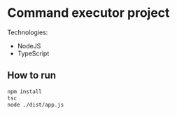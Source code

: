 # Command executor project

Technologies:

-   NodeJS
-   TypeScript

## How to run

```bash
npm install
tsc
node ./dist/app.js
```
